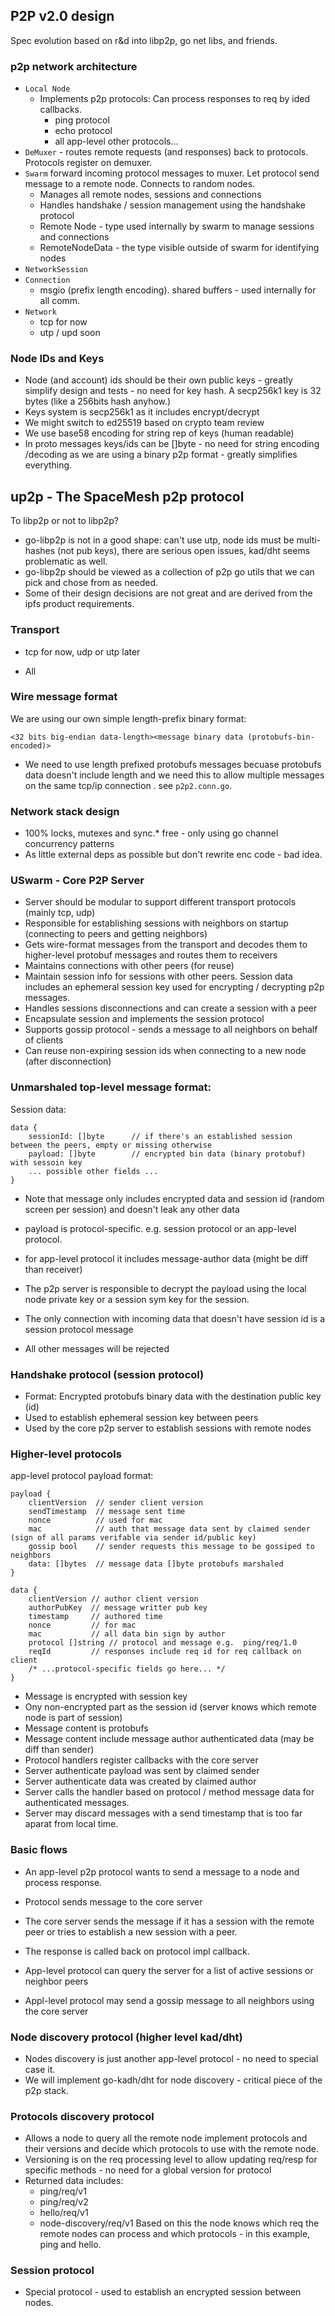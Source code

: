 ## P2P v2.0 design

Spec evolution based on r&d into libp2p, go net libs, and friends.

### p2p network architecture

- `Local Node`
    - Implements p2p protocols: Can process responses to req by ided callbacks.
        - ping protocol
        - echo protocol
        - all app-level other protocols...
- `DeMuxer` - routes remote requests (and responses) back to protocols. Protocols register on demuxer.
- `Swarm` forward incoming protocol messages to muxer. Let protocol send message to a remote node. Connects to random nodes.
    - Manages all remote nodes, sessions and connections
    - Handles handshake / session management using the handshake protocol
    - Remote Node - type used internally by swarm to manage sessions and connections
    - RemoteNodeData - the type visible outside of swarm for identifying nodes
- `NetworkSession`
- `Connection`
    - msgio (prefix length encoding). shared buffers - used internally for all comm.    
- `Network`
    - tcp for now
    - utp / upd soon

### Node IDs and Keys
- Node (and account) ids should be their own public keys - greatly simplify design and tests - no need for key hash. A secp256k1 key is 32 bytes (like a 256bits hash anyhow.)
- Keys system is secp256k1 as it includes encrypt/decrypt
- We might switch to ed25519 based on crypto team review
- We use base58 encoding for string rep of keys (human readable)
- In proto messages keys/ids can be []byte - no need for string encoding /decoding as we are using a binary p2p format - greatly simplifies everything.

## up2p - The SpaceMesh p2p protocol
To libp2p or not to libp2p?
- go-libp2p is not in a good shape: can't use utp, node ids must be multi-hashes (not pub keys), there are serious open issues, kad/dht seems problematic as well.
- go-libp2p should be viewed as a collection of p2p go utils that we can pick and chose from as needed.
- Some of their design decisions are not great and are derived from the ipfs product requirements.

### Transport
- tcp for now, udp or utp later

- All 

### Wire message format
We are using our own simple length-prefix binary format:

```
<32 bits big-endian data-length><message binary data (protobufs-bin-encoded)>
```

- We need to use length prefixed protobufs messages becuase protobufs data doesn't include length and we need this to allow multiple messages on the same tcp/ip connection .
see `p2p2.conn.go`.

### Network stack design
- 100% locks, mutexes and sync.* free - only using go channel concurrency patterns
- As little external deps as possible but don't rewrite enc code - bad idea.

### USwarm - Core P2P Server
- Server should be modular to support different transport protocols (mainly tcp, udp)
- Responsible for establishing sessions with neighbors on startup (connecting to peers and getting neighbors)
- Gets wire-format messages from the transport and decodes them to higher-level protobuf messages and routes them to receivers
- Maintains connections with other peers (for reuse)
- Maintain session info for sessions with other peers. Session data includes an ephemeral session key used for encrypting / decrypting p2p messages.
- Handles sessions disconnections and can create a session with a peer
- Encapsulate session and implements the session protocol
- Supports gossip protocol - sends a message to all neighbors on behalf of clients
- Can reuse non-expiring session ids when connecting to a new node (after disconnection)

### Unmarshaled top-level message format:

Session data:
```
data {
    sessionId: []byte      // if there's an established session between the peers, empty or missing otherwise
    payload: []byte        // encrypted bin data (binary protobuf) with sessoin key
    ... possible other fields ...
}
````

- Note that message only includes encrypted data and session id (random screen per session) and doesn't leak any other data
- payload is protocol-specific. e.g. session protocol or an app-level protocol.
- for app-level protocol it includes message-author data (might be diff than receiver)
- The p2p server is responsible to decrypt the payload using the local node private key or a session sym key for the session.

- The only connection with incoming data that doesn't have session id is a session protocol message
- All other messages will be rejected

### Handshake protocol (session protocol)
- Format: Encrypted protobufs binary data with the destination public key (id)
- Used to establish ephemeral session key between peers
- Used by the core p2p server to establish sessions with remote nodes

### Higher-level protocols

app-level protocol payload format:

```
payload {
    clientVersion  // sender client version
    sendTimestamp  // message sent time
    nonce          // used for mac
    mac            // auth that message data sent by claimed sender (sign of all params verifable via sender id/public key)
    gossip bool    // sender requests this message to be gossiped to neighbors
    data: []bytes  // message data []byte protobufs marshaled
}

data {
    clientVersion // author client version
    authorPubKey  // message writter pub key
    timestamp     // authored time
    nonce         // for mac
    mac           // all data bin sign by author
    protocol []string // protocol and message e.g.  ping/req/1.0
    reqId         // responses include req id for req callback on client
    /* ...protocol-specific fields go here... */
}
```

- Message is encrypted with session key
- Ony non-encrypted part as the session id (server knows which remote node is part of session)
- Message content is protobufs
- Message content include message author authenticated data (may be diff than sender)
- Protocol handlers register callbacks with the core server
- Server authenticate payload was sent by claimed sender
- Server authenticate data was created by claimed author
- Server calls the handler based on protocol / method message data for authenticated messages.
- Server may discard messages with a send timestamp that is too far aparat from local time.

### Basic flows
- An app-level p2p protocol wants to send a message to a node and process response.
- Protocol sends message to the core server
- The core server sends the message if it has a session with the remote peer or tries to establish a new session with a peer.
- The response is called back on protocol impl callback.

- App-level protocol can query the server for a list of active sessions or neighbor peers
- Appl-level protocol may send a gossip message to all neighbors using the core server

### Node discovery protocol (higher level kad/dht)
- Nodes discovery is just another app-level protocol - no need to special case it.
- We will implement go-kadh/dht for node discovery - critical piece of the p2p stack.

### Protocols discovery protocol
- Allows a node to query all the remote node implement protocols and their versions and decide which protocols to use with the remote node.
- Versioning is on the req processing level to allow updating req/resp for specific methods - no need for a global version for protocol
- Returned data includes:
    - ping/req/v1
    - ping/req/v2
    - hello/req/v1
    - node-discovery/req/v1
Based on this the node knows which req the remote nodes can process and which protocols - in this example, ping and hello.

### Session protocol
- Special protocol - used to establish an encrypted session between nodes.
